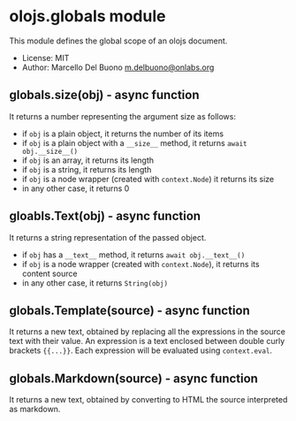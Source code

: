 # olojs.globals module
This module defines the global scope of an olojs document.
- License: MIT
- Author: Marcello Del Buono <m.delbuono@onlabs.org>
  
## globals.size(obj) - async function
It returns a number representing the argument size as follows:
- if `obj` is a plain object, it returns the number of its items
- if `obj` is a plain object with a `__size__` method, it returns `await obj.__size__()`
- if `obj` is an array, it returns its length
- if `obj` is a string, it returns its length
- if `obj` is a node wrapper (created with `context.Node`) it returns its size
- in any other case, it returns 0
  
## gloabls.Text(obj) - async function

It returns a string representation of the passed object.
- if `obj` has a `__text__` method, it returns `await obj.__text__()`
- if `obj` is a node wrapper (created with `context.Node`), it returns its content source
- in any other case, it returns `String(obj)`
  
## globals.Template(source) - async function
It returns a new text, obtained by replacing all the expressions in
the source text with their value.
An expression is a text enclosed between double curly brackets `{{...}}`.
Each expression will be evaluated using `context.eval`.
  
## globals.Markdown(source) - async function
It returns a new text, obtained by converting to HTML the source
interpreted as markdown.
  
